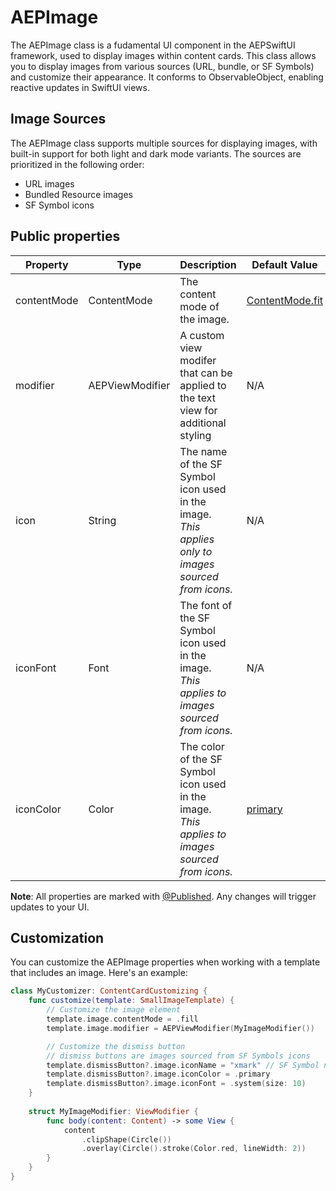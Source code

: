 # AEPImage

The AEPImage class is a fudamental UI component in the AEPSwiftUI framework, used to display images within content cards. This class allows you to display images from various sources (URL, bundle, or SF Symbols) and customize their appearance. It conforms to ObservableObject, enabling reactive updates in SwiftUI views.

## Image Sources
The AEPImage class supports multiple sources for displaying images, with built-in support for both light and dark mode variants. The sources are prioritized in the following order:
- URL images
- Bundled Resource images
- SF Symbol icons

## Public properties

| Property | Type | Description | Default Value |
| --- | --- | --- | --- |
| contentMode | ContentMode | The content mode of the image.|[ContentMode.fit](https://developer.apple.com/documentation/swiftui/contentmode/fit)
| modifier | AEPViewModifier | A custom view modifer that can be applied to the text view for additional styling | N/A  |
| icon | String |	The name of the SF Symbol icon used in the image. <br> *This applies only to images sourced from icons.* |	N/A |
| iconFont |	Font |	The font of the SF Symbol icon used in the image. <br> *This applies to images sourced from icons.* |	N/A |
| iconColor |	Color |	The color of the SF Symbol icon used in the image. <br> *This applies to images sourced from icons.* | [primary](https://developer.apple.com/documentation/swiftui/color/primary) |

**Note**: All properties are marked with [@Published](https://developer.apple.com/documentation/combine/published). Any changes will trigger updates to your UI.


## Customization
You can customize the AEPImage properties when working with a template that includes an image. Here's an example:

```swift
class MyCustomizer: ContentCardCustomizing {
    func customize(template: SmallImageTemplate) {
        // Customize the image element
        template.image.contentMode = .fill
        template.image.modifier = AEPViewModifier(MyImageModifier())

        // Customize the dismiss button
        // dismiss buttons are images sourced from SF Symbols icons
        template.dismissButton?.image.iconName = "xmark" // SF Symbol name
        template.dismissButton?.image.iconColor = .primary
        template.dismissButton?.image.iconFont = .system(size: 10)        
    }
    
    struct MyImageModifier: ViewModifier {
        func body(content: Content) -> some View {
            content
                .clipShape(Circle())
                .overlay(Circle().stroke(Color.red, lineWidth: 2))
        }
    }
}
```